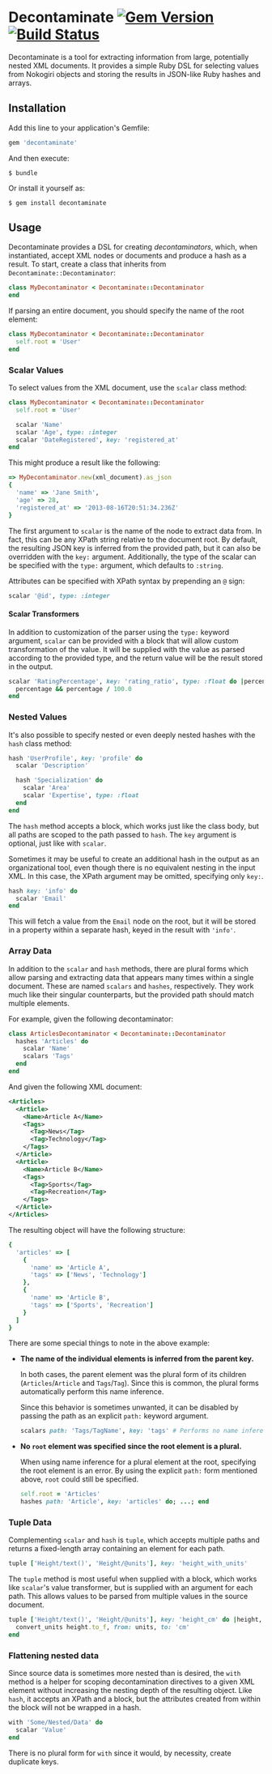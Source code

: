 # Decontaminate [![Gem Version](https://badge.fury.io/rb/decontaminate.svg)](https://badge.fury.io/rb/decontaminate) [![Build Status](https://travis-ci.org/lexi-lambda/decontaminate.svg?branch=0.2.0)](https://travis-ci.org/lexi-lambda/decontaminate)

Decontaminate is a tool for extracting information from large, potentially nested XML documents. It provides a simple Ruby DSL for selecting values from Nokogiri objects and storing the results in JSON-like Ruby hashes and arrays.

## Installation

Add this line to your application's Gemfile:

```ruby
gem 'decontaminate'
```

And then execute:

    $ bundle

Or install it yourself as:

    $ gem install decontaminate

## Usage

Decontaminate provides a DSL for creating *decontaminators*, which, when instantiated, accept XML nodes or documents and produce a hash as a result. To start, create a class that inherits from `Decontaminate::Decontaminator`:

```ruby
class MyDecontaminator < Decontaminate::Decontaminator
end
```

If parsing an entire document, you should specify the name of the root element:

```ruby
class MyDecontaminator < Decontaminate::Decontaminator
  self.root = 'User'
end
```

### Scalar Values

To select values from the XML document, use the `scalar` class method:

```ruby
class MyDecontaminator < Decontaminate::Decontaminator
  self.root = 'User'

  scalar 'Name'
  scalar 'Age', type: :integer
  scalar 'DateRegistered', key: 'registered_at'
end
```

This might produce a result like the following:

```ruby
=> MyDecontaminator.new(xml_document).as_json
{
  'name' => 'Jane Smith',
  'age' => 28,
  'registered_at' => '2013-08-16T20:51:34.236Z'
}
```

The first argument to `scalar` is the name of the node to extract data from. In fact, this can be any XPath string relative to the document root. By default, the resulting JSON key is inferred from the provided path, but it can also be overridden with the `key:` argument. Additionally, the type of the scalar can be specified with the `type:` argument, which defaults to `:string`.

Attributes can be specified with XPath syntax by prepending an `@` sign:

```ruby
scalar '@id', type: :integer
```

#### Scalar Transformers

In addition to customization of the parser using the `type:` keyword argument, `scalar` can be provided with a block that will allow custom transformation of the value. It will be supplied with the value as parsed according to the provided type, and the return value will be the result stored in the output.

```ruby
scalar 'RatingPercentage', key: 'rating_ratio', type: :float do |percentage|
  percentage && percentage / 100.0
end
```

### Nested Values

It's also possible to specify nested or even deeply nested hashes with the `hash` class method:

```ruby
hash 'UserProfile', key: 'profile' do
  scalar 'Description'

  hash 'Specialization' do
    scalar 'Area'
    scalar 'Expertise', type: :float
  end
end
```

The `hash` method accepts a block, which works just like the class body, but all paths are scoped to the path passed to `hash`. The `key` argument is optional, just like with `scalar`.

Sometimes it may be useful to create an additional hash in the output as an organizational tool, even though there is no equivalent nesting in the input XML. In this case, the XPath argument may be omitted, specifying only `key:`.

```ruby
hash key: 'info' do
  scalar 'Email'
end
```

This will fetch a value from the `Email` node on the root, but it will be stored in a property within a separate hash, keyed in the result with `'info'`.

### Array Data

In addition to the `scalar` and `hash` methods, there are plural forms which allow parsing and extracting data that appears many times within a single document. These are named `scalars` and `hashes`, respectively. They work much like their singular counterparts, but the provided path should match multiple elements.

For example, given the following decontaminator:

```ruby
class ArticlesDecontaminator < Decontaminate::Decontaminator
  hashes 'Articles' do
    scalar 'Name'
    scalars 'Tags'
  end
end
```

And given the following XML document:

```xml
<Articles>
  <Article>
    <Name>Article A</Name>
    <Tags>
      <Tag>News</Tag>
      <Tag>Technology</Tag>
    </Tags>
  </Article>
  <Article>
    <Name>Article B</Name>
    <Tags>
      <Tag>Sports</Tag>
      <Tag>Recreation</Tag>
    </Tags>
  </Article>
</Articles>
```

The resulting object will have the following structure:

```ruby
{
  'articles' => [
    {
      'name' => 'Article A',
      'tags' => ['News', 'Technology']
    },
    {
      'name' => 'Article B',
      'tags' => ['Sports', 'Recreation']
    }
  ]
}
```

There are some special things to note in the above example:

  - **The name of the individual elements is inferred from the parent key.**

    In both cases, the parent element was the plural form of its children (`Articles`/`Article` and `Tags`/`Tag`). Since this is common, the plural forms automatically perform this name inference.

    Since this behavior is sometimes unwanted, it can be disabled by passing the path as an explicit `path:` keyword argument.

    ```ruby
    scalars path: 'Tags/TagName', key: 'tags' # Performs no name inference
    ```

  - **No `root` element was specified since the root element is a plural.**

    When using name inference for a plural element at the root, specifying the root element is an error. By using the explicit `path:` form mentioned above, `root` could still be specified.

    ```ruby
    self.root = 'Articles'
    hashes path: 'Article', key: 'articles' do; ...; end
    ```

### Tuple Data

Complementing `scalar` and `hash` is `tuple`, which accepts multiple paths and returns a fixed-length array containing an element for each path.

```ruby
tuple ['Height/text()', 'Height/@units'], key: 'height_with_units'
```

The `tuple` method is most useful when supplied with a block, which works like `scalar`'s value transformer, but is supplied with an argument for each path. This allows values to be parsed from multiple values in the source document.

```ruby
tuple ['Height/text()', 'Height/@units'], key: 'height_cm' do |height, units|
  convert_units height.to_f, from: units, to: 'cm'
end
```

### Flattening nested data

Since source data is sometimes more nested than is desired, the `with` method is a helper for scoping decontamination directives to a given XML element without increasing the nesting depth of the resulting object. Like `hash`, it accepts an XPath and a block, but the attributes created from within the block will not be wrapped in a hash.

```ruby
with 'Some/Nested/Data' do
  scalar 'Value'
end
```

There is no plural form for `with` since it would, by necessity, create duplicate keys.
